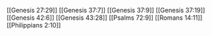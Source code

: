 [[Genesis 27:29]]
[[Genesis 37:7]]
[[Genesis 37:9]]
[[Genesis 37:19]]
[[Genesis 42:6]]
[[Genesis 43:28]]
[[Psalms 72:9]]
[[Romans 14:11]]
[[Philippians 2:10]]
